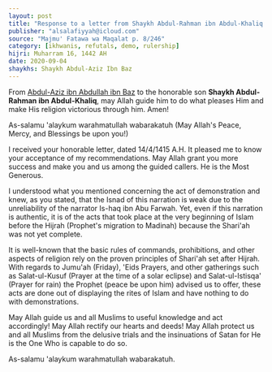 ```yaml
---
layout: post
title: "Response to a letter from Shaykh Abdul-Rahman ibn Abdul-Khaliq and weak Hadith that support the demonstrations"
publisher: "alsalafiyyah@icloud.com"
source: "Majmu' Fatawa wa Maqalat p. 8/246"
category: [ikhwanis, refutals, demo, rulership]
hijri: Muharram 16, 1442 AH
date: 2020-09-04
shaykhs: Shaykh Abdul-Aziz Ibn Baz
---
```


From [Abdul-Aziz ibn Abdullah ibn Baz](/biographies/binbaz/) to the honorable son **Shaykh Abdul-Rahman ibn Abdul-Khaliq**, may Allah guide him to do what pleases Him and make His religion victorious through him. Amen!

As-salamu 'alaykum warahmatullah wabarakatuh (May Allah's Peace, Mercy, and Blessings be upon you!)

I received your honorable letter, dated 14/4/1415 A.H. It pleased me to know your acceptance of my recommendations. May Allah grant you more success and make you and us among the guided callers. He is the Most Generous.

I understood what you mentioned concerning the act of demonstration and knew, as you stated, that the Isnad of this narration is weak due to the unreliability of the narrator Is-haq ibn Abu Farwah. Yet, even if this narration is authentic, it is of the acts that took place at the very beginning of Islam before the Hijrah (Prophet's migration to Madinah) because the Shari'ah was not yet complete.

It is well-known that the basic rules of commands, prohibitions, and other aspects of religion rely on the proven principles of Shari'ah set after Hijrah. With regards to Jumu'ah (Friday), 'Eids Prayers, and other gatherings such as Salat-ul-Kusuf (Prayer at the time of a solar eclipse) and Salat-ul-Istisqa' (Prayer for rain) the Prophet (peace be upon him) advised us to offer, these acts are done out of displaying the rites of Islam and have nothing to do with demonstrations.

May Allah guide us and all Muslims to useful knowledge and act accordingly! May Allah rectify our hearts and deeds! May Allah protect us and all Muslims from the delusive trials and the insinuations of Satan for He is the One Who is capable to do so. 

As-salamu 'alaykum warahmatullah wabarakatuh.

